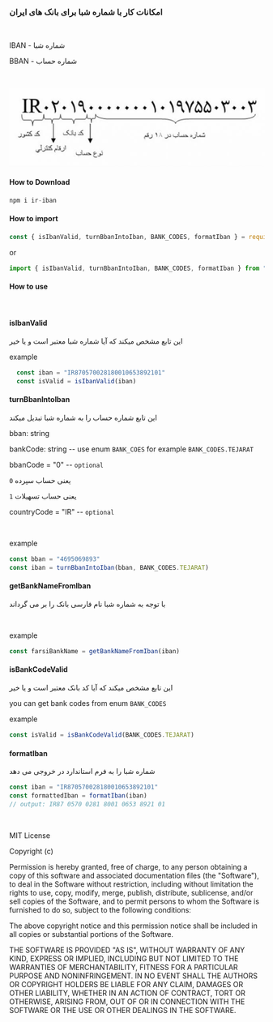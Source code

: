 ### امکانات کار با شماره شبا برای بانک های ایران

<br >

IBAN - شماره شبا

BBAN - شماره حساب

<br >

![image of structure of IBAN number](./OfficebazSheba.jpg)

#### How to Download
```js
npm i ir-iban
```

#### How to import
```js
const { isIbanValid, turnBbanIntoIban, BANK_CODES, formatIban } = require('ir-iban')
```

or

```js
import { isIbanValid, turnBbanIntoIban, BANK_CODES, formatIban } from "ir-iban"
```

#### How to use
<br >

#### isIbanValid
این تابع مشخص میکند که آیا شماره شبا معتبر است و یا خیر

example
```js
  const iban = "IR870570028180010653892101"
  const isValid = isIbanValid(iban)
```

#### turnBbanIntoIban
این تابع شماره حساب را به شماره شبا تبدیل میکند

bban: string

bankCode: string -- use enum `BANK_COES` for example `BANK_CODES.TEJARAT`

bbanCode = "0" -- `optional`

`0` یعنی حساب سپرده

`1` یعنی حساب تسهیلات

countryCode = "IR" -- `optional`

<br >

example
```js
const bban = "4695069893"
const iban = turnBbanIntoIban(bban, BANK_CODES.TEJARAT)
```

#### getBankNameFromIban
با توجه به شماره شبا نام فارسی بانک را بر می گرداند

<br >

example
```js
const farsiBankName = getBankNameFromIban(iban)
```

#### isBankCodeValid
این تابع مشخص میکند که آیا کد بانک معتبر است و یا خیر

you can get bank codes from enum `BANK_CODES`

example

```js
const isValid = isBankCodeValid(BANK_CODES.TEJARAT)
```

#### formatIban
شماره شبا را به فرم استاندارد در خروجی می دهد

```js
const iban = "IR870570028180010653892101"
const formattedIban = formatIban(iban)
// output: IR87 0570 0281 8001 0653 8921 01 
```

<br >

MIT License

Copyright (c)

Permission is hereby granted, free of charge, to any person obtaining a copy
of this software and associated documentation files (the "Software"), to deal
in the Software without restriction, including without limitation the rights
to use, copy, modify, merge, publish, distribute, sublicense, and/or sell
copies of the Software, and to permit persons to whom the Software is
furnished to do so, subject to the following conditions:

The above copyright notice and this permission notice shall be included in all
copies or substantial portions of the Software.

THE SOFTWARE IS PROVIDED "AS IS", WITHOUT WARRANTY OF ANY KIND, EXPRESS OR
IMPLIED, INCLUDING BUT NOT LIMITED TO THE WARRANTIES OF MERCHANTABILITY,
FITNESS FOR A PARTICULAR PURPOSE AND NONINFRINGEMENT. IN NO EVENT SHALL THE
AUTHORS OR COPYRIGHT HOLDERS BE LIABLE FOR ANY CLAIM, DAMAGES OR OTHER
LIABILITY, WHETHER IN AN ACTION OF CONTRACT, TORT OR OTHERWISE, ARISING FROM,
OUT OF OR IN CONNECTION WITH THE SOFTWARE OR THE USE OR OTHER DEALINGS IN THE
SOFTWARE.